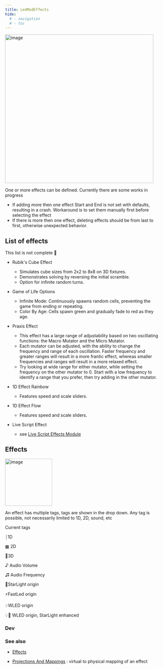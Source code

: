 ```yaml
---
title: LedModEffects
hide:
  # - navigation
  # - toc
---
```


<img width="486" alt="image" src="https://github.com/ewowi/StarDocs/assets/138451817/1b6b6f51-5a3a-4044-af58-70780f731863">

One or more effects can be defined. Currently there are some works in progress

* If adding more then one effect Start and End is not set with defaults, resulting in a crash. Workaround is to set them manually first before selecting the effect
* If there is more then one effect, deleting effects should be from last to first, otherwise unexpected behavior.

## List of effects

This list is not complete 🚧

* Rubik's Cube Effect
    * Simulates cube sizes from 2x2 to 8x8 on 3D fixtures.
    * Demonstrates solving by reversing the initial scramble.
    * Option for infinite random turns.

* Game of Life Options
    * Infinite Mode: Continuously spawns random cells, preventing the game from ending or repeating.
    * Color By Age: Cells spawn green and gradually fade to red as they age.
 
* Praxis Effect
    * This effect has a large range of adjustability based on two oscillating functions: the Macro Mutator and the Micro Mutator.
    * Each mutator can be adjusted, with the ability to change the frequency and range of each oscillation. Faster frequency and greater ranges will result in a more frantic effect, whereas smaller frequencies and ranges will result in a more relaxed effect.
    * Try looking at wide range for either mutator, while setting the frequency on the other mutator to 0. Start with a low frequency to identify a range that you prefer, then try adding in the other mutator.

* 1D Effect Rainbow
    * Features speed and scale sliders.

* 1D Effect Flow
    * Features speed and scale sliders.

* Live Script Effect
    * see [Live Script Effects Module](/StarDocs/StarLight/LiveScriptEffects)



## Effects

<img width="154" alt="image" src="https://github.com/ewowi/StarDocs/assets/1737159/a7a582f8-ba4d-48af-b01b-4cd03a21befd">

An effect has multiple tags, tags are shown in the drop down. Any tag is possible, not necessarily limited to 1D, 2D, sound, etc

Current tags

┊1D

▦ 2D

🧊3D

♪ Audio Volume 

♫ Audio Frequency

💫StarLight origin

⚡FastLed origin

💡WLED origin

💡💫 WLED origin, StarLight enhanced

### Dev

### See also

* [Effects](/StarDocs/StarLight/Effects)

* [Projections And Mappings](/StarDocs/StarLight/ProjectionsAndMappings) : virtual to physical mapping of an effect
